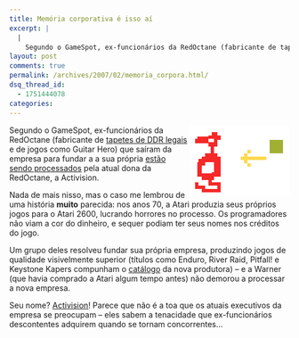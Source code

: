 ```yaml
---
title: Memória corporativa é isso aí
excerpt: |
  |
    Segundo o GameSpot, ex-funcionários da RedOctane (fabricante de tapetes de DDR legais e de jogos como Guitar Hero) que saíram da empresa para fundar a a sua própria estão sendo processados pela atual dona da RedOctane, a Activision. Nada de...
layout: post
comments: true
permalink: /archives/2007/02/memoria_corpora.html/
dsq_thread_id:
  - 1751444078
categories:
---
```

<img title="Detalhe do Advenutre, jogo em que um programador da Atari escondeu seu nome, num dos primeiros easter eggs da história" src="/archives/img/adv_dragao.png" width="180" height="128" align="right" />Segundo o GameSpot, ex-funcionários da RedOctane (fabricante de [tapetes de DDR legais][1] e de jogos como Guitar Hero) que saíram da empresa para fundar a a sua própria [estão sendo processados][2] pela atual dona da RedOctane, a Activision.

Nada de mais nisso, mas o caso me lembrou de uma história **muito** parecida: nos anos 70, a Atari produzia seus próprios jogos para o Atari 2600, lucrando horrores no processo. Os programadores não viam a cor do dinheiro, e sequer podiam ter seus nomes nos créditos do jogo.

Um grupo deles resolveu fundar sua própria empresa, produzindo jogos de qualidade visivelmente superior (títulos como Enduro, River Raid, Pitfall! e Keystone Kapers compunham o [catálogo][3] da nova produtora) &#8211; e a Warner (que havia comprado a Atari algum tempo antes) não demorou a processar a nova empresa.

Seu nome? [Activision][4]! Parece que não é a toa que os atuais executivos da empresa se preocupam &#8211; eles sabem a tenacidade que ex-funcionários descontentes adquirem quando se tornam concorrentes&#8230;

 [1]: /ignition.html
 [2]: http://au.gamespot.com/news/6165640.html?sid=6165640&#038;om_act=convert&#038;om_clk=newstop&#038;tag=newstop;title;3
 [3]: http://www.atariage.com/company_page.html?SystemID=2600&#038;SystemFilterID=2600&#038;CompanyID=11
 [4]: http://en.wikipedia.org/wiki/Activision
